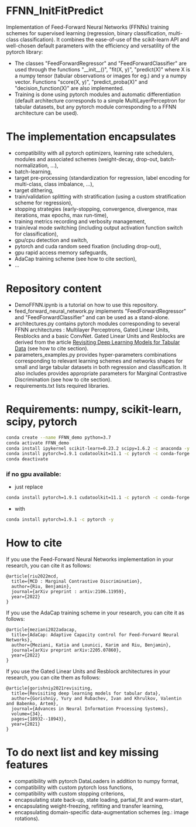 # FFNN_InitFitPredict
Implementation of Feed-Forward Neural Networks (FFNNs) training schemes for supervised learning (regression, binary classification, multi-class classification). It combines the ease-of-use of the scikit-learn API and well-chosen default parameters with the efficiency and versatility of the pytorch library: 
- The classes "FeedForwardRegressor" and "FeedForwardClassifier" are used through the functions "\_\_init\_\_()", "fit(X, y)", "predict(X)" where X is a numpy tensor (tabular observations or images for eg.) and y a numpy vector. Functions "score(X, y)", "predict_proba(X)" and "decision_function(X)" are also implemented.
- Training is done using pytorch modules and automatic differentiation (default architecture corresponds to a simple MultiLayerPerceptron for tabular datasets, but any pytorch module corresponding to a FFNN architecture can be used). 

# The implementation encapsulates
- compatibility with all pytorch optimizers, learning rate schedulers, modules and associated schemes (weight-decay, drop-out, batch-normalization, ...),
- batch-learning,
- target pre-processing (standardization for regression, label encoding for multi-class, class imbalance, ...),
- target dithering,
- train/validation splitting with stratification (using a custom stratification scheme for regression), 
- stopping strategies (early-stopping, convergence, divergence, max iterations, max epochs, max run-time),
- training metrics recording and verbosity management,
- train/eval mode switching (including output activation function switch for classification),
- gpu/cpu detection and switch,
- pytorch and cuda random seed fixation (including drop-out),
- gpu rapid access memory safeguards,
- AdaCap training scheme (see how to cite section),
- ...

# Repository content

- DemoFFNN.ipynb is a tutorial on how to use this repository.
- feed_forward_neural_network.py implements "FeedForwardRegressor" and "FeedForwardClassifier" and can be used as a stand-alone. 
- architectures.py contains pytorch modules corresponding to several FFNN architectures : Multilayer Perceptrons, Gated Linear Units, Resblocks and a basic ConvNet. Gated Linear Units and Resblocks are derived from the article [Revisiting Deep Learning Models for Tabular Data](https://arxiv.org/abs/2106.11959) (see how to cite section).
- parameters_examples.py provides hyper-parameters combinations corresponding to relevant learning schemes and networks shapes for small and large tabular datasets in both regression and classification. It also includes provides appropriate parameters for Marginal Contrastive Discrimination (see how to cite section).
- requirements.txt lists required libraries.

# Requirements: numpy, scikit-learn, scipy, pytorch

```bash
conda create --name FFNN_demo python=3.7
conda activate FFNN_demo
conda install ipykernel scikit-learn=0.23.2 scipy=1.6.2 -c anaconda -y
conda install pytorch=1.9.1 cudatoolkit=11.1 -c pytorch -c conda-forge -y 
conda deactivate
```

### if no gpu available:
- just replace 
```bash
conda install pytorch=1.9.1 cudatoolkit=11.1 -c pytorch -c conda-forge -y
```
- with 
```bash
conda install pytorch=1.9.1 -c pytorch -y
```

# How to cite

If you use the Feed-Forward Neural Networks implementation in your research, you can cite it as follows:
```
@article{riu2022mcd,
  title={MCD : Marginal Contrastive Discrimination},
  author={Riu, Benjamin},
  journal={arXiv preprint : arXiv:2106.11959},
  year={2022}
}
```

If you use the AdaCap training scheme in your research, you can cite it as follows:
```
@article{meziani2022adacap,
  title={AdaCap: Adaptive Capacity control for Feed-Forward Neural Networks},
  author={Meziani, Katia and Lounici, Karim and Riu, Benjamin},
  journal={arXiv preprint arXiv:2205.07860},
  year={2022}
}
```

If you use the Gated Linear Units and Resblock architectures in your research, you can cite them as follows:
```
@article{gorishniy2021revisiting,
  title={Revisiting deep learning models for tabular data},
  author={Gorishniy, Yury and Rubachev, Ivan and Khrulkov, Valentin and Babenko, Artem},
  journal={Advances in Neural Information Processing Systems},
  volume={34},
  pages={18932--18943},
  year={2021}
}
```

# To do next list and key missing features

- compatibility with pytorch DataLoaders in addition to numpy format,
- compatibility with custom pytorch loss functions,
- compatibility with custom stopping criterions,
- encapsulating state back-up, state loading, partial\_fit and warm-start,
- encapsulating weight-freezing, refitting and transfer learning,
- encapsulating domain-specific data-augmentation schemes (eg.: image rotations).
